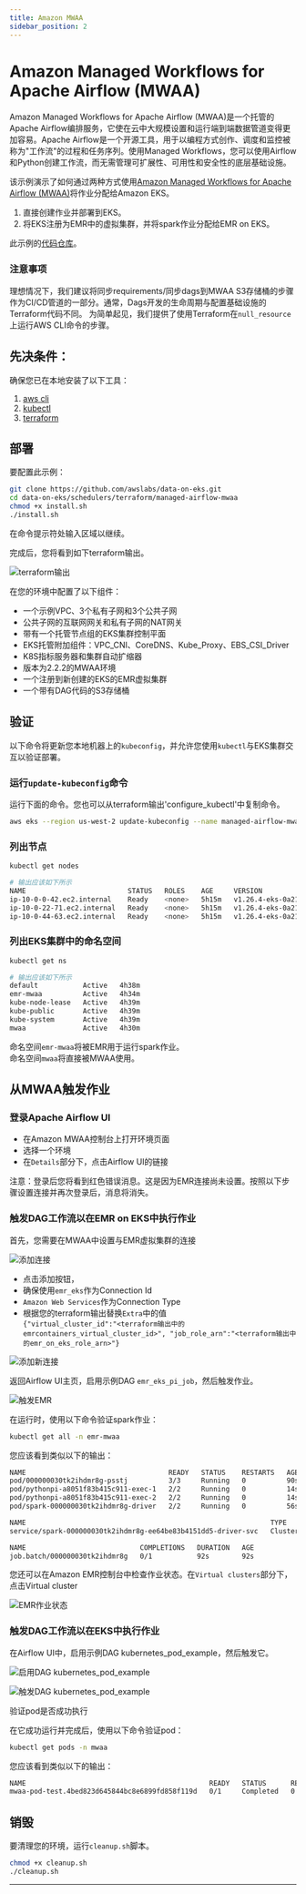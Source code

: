 ```yaml
---
title: Amazon MWAA
sidebar_position: 2
---
```


# Amazon Managed Workflows for Apache Airflow (MWAA)
Amazon Managed Workflows for Apache Airflow (MWAA)是一个托管的Apache Airflow编排服务，它使在云中大规模设置和运行端到端数据管道变得更加容易。Apache Airflow是一个开源工具，用于以编程方式创作、调度和监控被称为"工作流"的过程和任务序列。使用Managed Workflows，您可以使用Airflow和Python创建工作流，而无需管理可扩展性、可用性和安全性的底层基础设施。

该示例演示了如何通过两种方式使用[Amazon Managed Workflows for Apache Airflow (MWAA)](https://docs.aws.amazon.com/mwaa/latest/userguide/what-is-mwaa.html)将作业分配给Amazon EKS。
1. 直接创建作业并部署到EKS。
2. 将EKS注册为EMR中的虚拟集群，并将spark作业分配给EMR on EKS。

此示例的[代码仓库](https://github.com/awslabs/data-on-eks/tree/main/schedulers/terraform/managed-airflow-mwaa)。

### 注意事项

理想情况下，我们建议将同步requirements/同步dags到MWAA S3存储桶的步骤作为CI/CD管道的一部分。通常，Dags开发的生命周期与配置基础设施的Terraform代码不同。
为简单起见，我们提供了使用Terraform在`null_resource`上运行AWS CLI命令的步骤。

## 先决条件：

确保您已在本地安装了以下工具：

1. [aws cli](https://docs.aws.amazon.com/cli/latest/userguide/install-cliv2.html)
2. [kubectl](https://Kubernetes.io/docs/tasks/tools/)
3. [terraform](https://learn.hashicorp.com/tutorials/terraform/install-cli)

## 部署

要配置此示例：

```bash
git clone https://github.com/awslabs/data-on-eks.git
cd data-on-eks/schedulers/terraform/managed-airflow-mwaa
chmod +x install.sh
./install.sh
```

在命令提示符处输入区域以继续。

完成后，您将看到如下terraform输出。

![terraform输出](../../../../../../docs/blueprints/job-schedulers/img/terraform-output.png)

在您的环境中配置了以下组件：
  - 一个示例VPC、3个私有子网和3个公共子网
  - 公共子网的互联网网关和私有子网的NAT网关
  - 带有一个托管节点组的EKS集群控制平面
  - EKS托管附加组件：VPC_CNI、CoreDNS、Kube_Proxy、EBS_CSI_Driver
  - K8S指标服务器和集群自动扩缩器
  - 版本为2.2.2的MWAA环境
  - 一个注册到新创建的EKS的EMR虚拟集群
  - 一个带有DAG代码的S3存储桶

## 验证

以下命令将更新您本地机器上的`kubeconfig`，并允许您使用`kubectl`与EKS集群交互以验证部署。

### 运行`update-kubeconfig`命令

运行下面的命令。您也可以从terraform输出'configure_kubectl'中复制命令。
```bash
aws eks --region us-west-2 update-kubeconfig --name managed-airflow-mwaa
```

### 列出节点

```bash
kubectl get nodes

# 输出应该如下所示
NAME                         STATUS   ROLES    AGE     VERSION
ip-10-0-0-42.ec2.internal    Ready    <none>   5h15m   v1.26.4-eks-0a21954
ip-10-0-22-71.ec2.internal   Ready    <none>   5h15m   v1.26.4-eks-0a21954
ip-10-0-44-63.ec2.internal   Ready    <none>   5h15m   v1.26.4-eks-0a21954
```

### 列出EKS集群中的命名空间

```bash
kubectl get ns

# 输出应该如下所示
default           Active   4h38m
emr-mwaa          Active   4h34m
kube-node-lease   Active   4h39m
kube-public       Active   4h39m
kube-system       Active   4h39m
mwaa              Active   4h30m
```

命名空间`emr-mwaa`将被EMR用于运行spark作业。<br />
命名空间`mwaa`将直接被MWAA使用。


## 从MWAA触发作业

### 登录Apache Airflow UI

- 在Amazon MWAA控制台上打开环境页面
- 选择一个环境
- 在`Details`部分下，点击Airflow UI的链接<br />

注意：登录后您将看到红色错误消息。这是因为EMR连接尚未设置。按照以下步骤设置连接并再次登录后，消息将消失。

### 触发DAG工作流以在EMR on EKS中执行作业

首先，您需要在MWAA中设置与EMR虚拟集群的连接

![添加连接](../../../../../../docs/blueprints/job-schedulers/img/add-connection.png)

- 点击添加按钮，<br />
- 确保使用`emr_eks`作为Connection Id <br />
- `Amazon Web Services`作为Connection Type <br />
- 根据您的terraform输出替换`Extra`中的值 <br />
`{"virtual_cluster_id":"<terraform输出中的emrcontainers_virtual_cluster_id>", "job_role_arn":"<terraform输出中的emr_on_eks_role_arn>"}`

![添加新连接](../../../../../../docs/blueprints/job-schedulers/img/emr-eks-connection.png)

返回Airflow UI主页，启用示例DAG `emr_eks_pi_job`，然后触发作业。

![触发EMR](../../../../../../docs/blueprints/job-schedulers/img/trigger-emr.png)

在运行时，使用以下命令验证spark作业：

```bash
kubectl get all -n emr-mwaa
```

您应该看到类似以下的输出：

```bash
NAME                                   READY   STATUS    RESTARTS   AGE
pod/000000030tk2ihdmr8g-psstj          3/3     Running   0          90s
pod/pythonpi-a8051f83b415c911-exec-1   2/2     Running   0          14s
pod/pythonpi-a8051f83b415c911-exec-2   2/2     Running   0          14s
pod/spark-000000030tk2ihdmr8g-driver   2/2     Running   0          56s

NAME                                                            TYPE        CLUSTER-IP   EXTERNAL-IP   PORT(S)                      AGE
service/spark-000000030tk2ihdmr8g-ee64be83b4151dd5-driver-svc   ClusterIP   None         <none>        7078/TCP,7079/TCP,4040/TCP   57s

NAME                            COMPLETIONS   DURATION   AGE
job.batch/000000030tk2ihdmr8g   0/1           92s        92s
```

您还可以在Amazon EMR控制台中检查作业状态。在`Virtual clusters`部分下，点击Virtual cluster

![EMR作业状态](../../../../../../docs/blueprints/job-schedulers/img/emr-job-status.png)

### 触发DAG工作流以在EKS中执行作业

在Airflow UI中，启用示例DAG kubernetes_pod_example，然后触发它。

![启用DAG kubernetes_pod_example](../../../../../../docs/blueprints/job-schedulers/img/kubernetes-pod-example-dag.png)

![触发DAG kubernetes_pod_example](../../../../../../docs/blueprints/job-schedulers/img/dag-tree.png)

验证pod是否成功执行

在它成功运行并完成后，使用以下命令验证pod：

```bash
kubectl get pods -n mwaa
```

您应该看到类似以下的输出：

```bash
NAME                                             READY   STATUS      RESTARTS   AGE
mwaa-pod-test.4bed823d645844bc8e6899fd858f119d   0/1     Completed   0          25s
```

## 销毁

要清理您的环境，运行`cleanup.sh`脚本。

```bash
chmod +x cleanup.sh
./cleanup.sh
```
---
